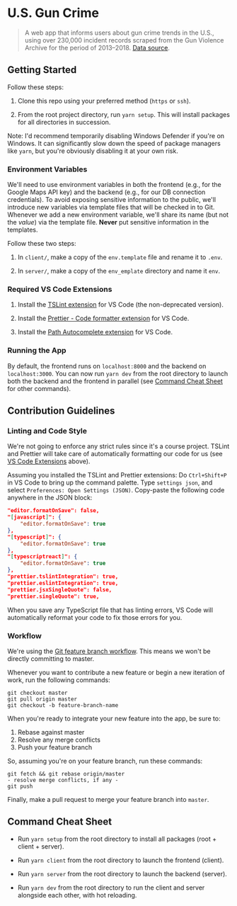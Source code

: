 # U.S. Gun Crime

> A web app that informs users about gun crime trends in the U.S., using over 230,000 incident records scraped from the Gun Violence Archive for the period of 2013–2018. [Data source](https://github.com/jamesqo/gun-violence-data).

## Getting Started

Follow these steps:

1. Clone this repo using your preferred method (`https` or `ssh`).

2. From the root project directory, run `yarn setup`. This will install packages for all directories in succession.

Note: I'd recommend temporarily disabling Windows Defender if you're on Windows. It can significantly slow down the speed of package managers like `yarn`, but you're obviously disabling it at your own risk.

### Environment Variables

We'll need to use environment variables in both the frontend (e.g., for the Google Maps API key) and the backend (e.g., for our DB connection credentials). To avoid exposing sensitive information to the public, we'll introduce new variables via template files that will be checked in to Git. Whenever we add a new environment variable, we'll share its name (but not the *value*) via the template file. **Never** put sensitive information in the templates.

Follow these two steps:

1. In `client/`, make a copy of the `env.template` file and rename it to `.env`.


2. In `server/`, make a copy of the `env_emplate` directory and name it `env`.

### Required VS Code Extensions

1. Install the [TSLint extension](https://marketplace.visualstudio.com/items?itemName=ms-vscode.vscode-typescript-tslint-plugin) for VS Code (the non-deprecated version).

2. Install the [Prettier - Code formatter extension](https://marketplace.visualstudio.com/items?itemName=esbenp.prettier-vscode) for VS Code.

3. Install the [Path Autocomplete extension](https://marketplace.visualstudio.com/items?itemName=ionutvmi.path-autocomplete) for VS Code.

### Running the App

By default, the frontend runs on `localhost:8000` and the backend on `localhost:3000`. You can now run `yarn dev` from the root directory to launch both the backend and the frontend in parallel (see [Command Cheat Sheet](#command-cheat-sheet) for other commands).

## Contribution Guidelines

### Linting and Code Style

We're not going to enforce any strict rules since it's a course project. TSLint and Prettier will take care of automatically formatting our code for us (see [VS Code Extensions](#required-vs-code-extensions) above).

Assuming you installed the TSLint and Prettier extensions: Do `Ctrl+Shift+P` in VS Code to bring up the command palette. Type `settings json`, and select `Preferences: Open Settings (JSON)`. Copy-paste the following code anywhere in the JSON block:

```json
"editor.formatOnSave": false,
"[javascript]": {
    "editor.formatOnSave": true
},
"[typescript]": {
    "editor.formatOnSave": true
},
"[typescriptreact]": {
    "editor.formatOnSave": true
},
"prettier.tslintIntegration": true,
"prettier.eslintIntegration": true,
"prettier.jsxSingleQuote": false,
"prettier.singleQuote": true,
```

When you save any TypeScript file that has linting errors, VS Code will automatically reformat your code to fix those errors for you.

### Workflow

We're using the [Git feature branch workflow](https://www.atlassian.com/git/tutorials/comparing-workflows/feature-branch-workflow). This means we won't be directly committing to master.

Whenever you want to contribute a new feature or begin a new iteration of work, run the following commands:

```
git checkout master
git pull origin master
git checkout -b feature-branch-name
```

When you're ready to integrate your new feature into the app, be sure to:

1. Rebase against master
2. Resolve any merge conflicts
3. Push your feature branch

So, assuming you're on your feature branch, run these commands:

```
git fetch && git rebase origin/master
- resolve merge conflicts, if any -
git push
```

Finally, make a pull request to merge your feature branch into `master`.

## Command Cheat Sheet

- Run `yarn setup` from the root directory to install all packages (root + client + server).

- Run `yarn client` from the root directory to launch the frontend (client).

- Run `yarn server` from the root directory to launch the backend (server).

- Run `yarn dev` from the root directory to run the client and server alongside each other, with hot reloading.